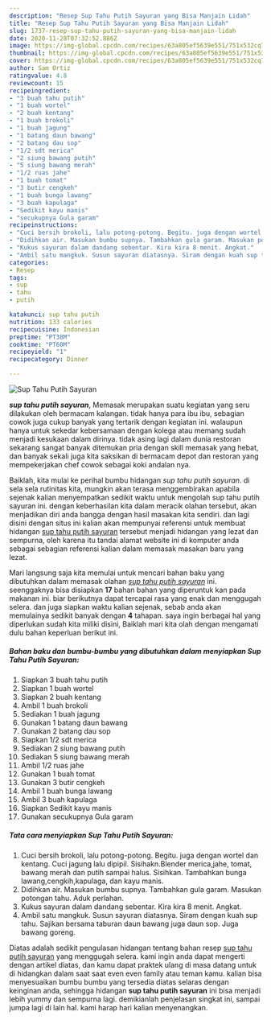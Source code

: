 ```yaml
---
description: "Resep Sup Tahu Putih Sayuran yang Bisa Manjain Lidah"
title: "Resep Sup Tahu Putih Sayuran yang Bisa Manjain Lidah"
slug: 1737-resep-sup-tahu-putih-sayuran-yang-bisa-manjain-lidah
date: 2020-11-28T07:32:52.886Z
image: https://img-global.cpcdn.com/recipes/63a805ef5639e551/751x532cq70/sup-tahu-putih-sayuran-foto-resep-utama.jpg
thumbnail: https://img-global.cpcdn.com/recipes/63a805ef5639e551/751x532cq70/sup-tahu-putih-sayuran-foto-resep-utama.jpg
cover: https://img-global.cpcdn.com/recipes/63a805ef5639e551/751x532cq70/sup-tahu-putih-sayuran-foto-resep-utama.jpg
author: Sam Ortiz
ratingvalue: 4.8
reviewcount: 15
recipeingredient:
- "3 buah tahu putih"
- "1 buah wortel"
- "2 buah kentang"
- "1 buah brokoli"
- "1 buah jagung"
- "1 batang daun bawang"
- "2 batang dau sop"
- "1/2 sdt merica"
- "2 siung bawang putih"
- "5 siung bawang merah"
- "1/2 ruas jahe"
- "1 buah tomat"
- "3 butir cengkeh"
- "1 buah bunga lawang"
- "3 buah kapulaga"
- "Sedikit kayu manis"
- "secukupnya Gula garam"
recipeinstructions:
- "Cuci bersih brokoli, lalu potong-potong. Begitu. juga dengan wortel dan kentang. Cuci jagung lalu dipipil. Sisihakn.Blender merica,jahe, tomat, bawang merah dan putih sampai halus. Sisihkan. Tambahkan bunga lawang,cengkih,kapulaga, dan kayu manis."
- "Didihkan air. Masukan bumbu supnya. Tambahkan gula garam. Masukan potongan tahu. Aduk perlahan."
- "Kukus sayuran dalam dandang sebentar. Kira kira 8 menit. Angkat."
- "Ambil satu mangkuk. Susun sayuran diatasnya. Siram dengan kuah sup tahu. Sajikan bersama taburan daun bawang juga daun sop. Juga bawang goreng."
categories:
- Resep
tags:
- sup
- tahu
- putih

katakunci: sup tahu putih 
nutrition: 133 calories
recipecuisine: Indonesian
preptime: "PT38M"
cooktime: "PT60M"
recipeyield: "1"
recipecategory: Dinner

---
```



![Sup Tahu Putih Sayuran](https://img-global.cpcdn.com/recipes/63a805ef5639e551/751x532cq70/sup-tahu-putih-sayuran-foto-resep-utama.jpg)

<b><i>sup tahu putih sayuran</i></b>, Memasak merupakan suatu kegiatan yang seru dilakukan oleh bermacam kalangan. tidak hanya para ibu ibu, sebagian cowok juga cukup banyak yang tertarik dengan kegiatan ini. walaupun hanya untuk sekedar kebersamaan dengan kolega atau memang sudah menjadi kesukaan dalam dirinya. tidak asing lagi dalam dunia restoran sekarang sangat banyak ditemukan pria dengan skill memasak yang hebat, dan banyak sekali juga kita saksikan di bermacam depot dan restoran yang mempekerjakan chef cowok sebagai koki andalan nya.

Baiklah, kita mulai ke perihal bumbu hidangan <i>sup tahu putih sayuran</i>. di sela sela rutinitas kita, mungkin akan terasa menggembirakan apabila sejenak kalian menyempatkan sedikit waktu untuk mengolah sup tahu putih sayuran ini. dengan keberhasilan kita dalam meracik olahan tersebut, akan menjadikan diri anda bangga dengan hasil masakan kita sendiri. dan lagi disini dengan situs ini kalian akan mempunyai referensi untuk membuat hidangan <u>sup tahu putih sayuran</u> tersebut menjadi hidangan yang lezat dan sempurna, oleh karena itu tandai alamat website ini di komputer anda sebagai sebagian referensi kalian dalam memasak masakan baru yang lezat.




Mari langsung saja kita memulai untuk mencari bahan baku yang dibutuhkan dalam memasak olahan <u><i>sup tahu putih sayuran</i></u> ini. seenggaknya bisa disiapkan <b>17</b> bahan bahan yang diperuntuk kan pada makanan ini. biar berikutnya dapat tercapai rasa yang enak dan menggugah selera. dan juga siapkan waktu kalian sejenak, sebab anda akan memulainya sedikit banyak dengan <b>4</b> tahapan. saya ingin berbagai hal yang diperlukan sudah kita miliki disini, Baiklah mari kita olah dengan mengamati dulu bahan keperluan berikut ini.

<!--inarticleads1-->

##### Bahan baku dan bumbu-bumbu yang dibutuhkan dalam menyiapkan Sup Tahu Putih Sayuran:

1. Siapkan 3 buah tahu putih
1. Siapkan 1 buah wortel
1. Siapkan 2 buah kentang
1. Ambil 1 buah brokoli
1. Sediakan 1 buah jagung
1. Gunakan 1 batang daun bawang
1. Gunakan 2 batang dau sop
1. Siapkan 1/2 sdt merica
1. Sediakan 2 siung bawang putih
1. Sediakan 5 siung bawang merah
1. Ambil 1/2 ruas jahe
1. Gunakan 1 buah tomat
1. Gunakan 3 butir cengkeh
1. Ambil 1 buah bunga lawang
1. Ambil 3 buah kapulaga
1. Siapkan Sedikit kayu manis
1. Gunakan secukupnya Gula garam




<!--inarticleads2-->

##### Tata cara menyiapkan Sup Tahu Putih Sayuran:

1. Cuci bersih brokoli, lalu potong-potong. Begitu. juga dengan wortel dan kentang. Cuci jagung lalu dipipil. Sisihakn.Blender merica,jahe, tomat, bawang merah dan putih sampai halus. Sisihkan. Tambahkan bunga lawang,cengkih,kapulaga, dan kayu manis.
1. Didihkan air. Masukan bumbu supnya. Tambahkan gula garam. Masukan potongan tahu. Aduk perlahan.
1. Kukus sayuran dalam dandang sebentar. Kira kira 8 menit. Angkat.
1. Ambil satu mangkuk. Susun sayuran diatasnya. Siram dengan kuah sup tahu. Sajikan bersama taburan daun bawang juga daun sop. Juga bawang goreng.




Diatas adalah sedikit pengulasan hidangan tentang bahan resep <u>sup tahu putih sayuran</u> yang menggugah selera. kami ingin anda dapat mengerti dengan artikel diatas, dan kamu dapat praktek ulang di masa datang untuk di hidangkan dalam saat saat even even family atau teman kamu. kalian bisa menyesuaikan bumbu bumbu yang tersedia diatas selaras dengan keinginan anda, sehingga hidangan <b>sup tahu putih sayuran</b> ini bisa menjadi lebih yummy dan sempurna lagi. demikianlah penjelasan singkat ini, sampai jumpa lagi di lain hal. kami harap hari kalian menyenangkan.
